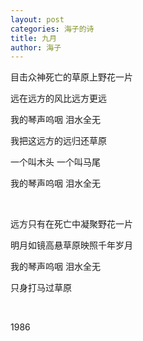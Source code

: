 ```yaml
---
layout: post
categories: 海子的诗
title: 九月
author: 海子
---
```


目击众神死亡的草原上野花一片

远在远方的风比远方更远

我的琴声呜咽 泪水全无

我把这远方的远归还草原

一个叫木头 一个叫马尾

我的琴声呜咽 泪水全无

&nbsp;

远方只有在死亡中凝聚野花一片

明月如镜高悬草原映照千年岁月

我的琴声呜咽 泪水全无

只身打马过草原

&nbsp;

1986